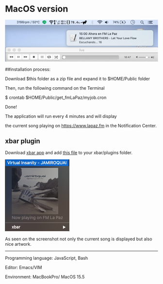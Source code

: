 # MacOS version

![Notification](../assets/now_fmLaPaz.png)

##installation process:

Download $this folder as a zip file and expand it to $HOME/Public folder

Then, run the following command on the Terminal

$ crontab $HOME/Public/get_fmLaPaz/myjob.cron

Done! 

The application will run every 4 minutes and will display 

the current song playing on https://www.lapaz.fm in the Notification Center.

## xbar plugin
Download [xbar app](https://github.com/matryer/xbar-plugins) and add [this file](https://raw.githubusercontent.com/ndlopez/fmLaPazNow/main/notif_plugin/getFmLaPaz.4m.sh) to your xbar/plugins folder.

![plugin](../assets/fmLaPaz_plugin_prev.png)

As seen on the screenshot not only the current song is displayed but also nice artwork.
 
-------

Programming language: JavaScript, Bash

Editor: Emacs/VIM

Environment: MacBookPro/ MacOS 15.5
